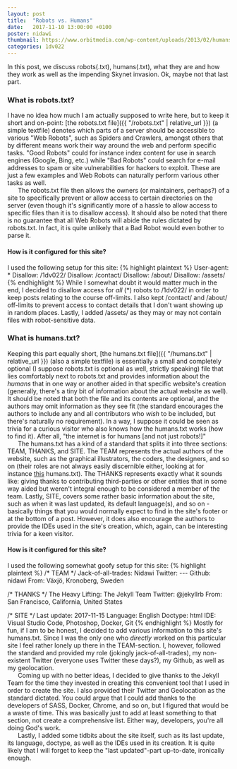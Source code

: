 ```yaml
---
layout: post
title:  "Robots vs. Humans"
date:   2017-11-10 13:00:00 +0100
poster: nidawi
thumbnail: https://www.orbitmedia.com/wp-content/uploads/2013/02/humansvsrobots-large.jpg
categories: 1dv022
---
```

In this post, we discuss robots(.txt), humans(.txt), what they are and how they work as well as the impending Skynet invasion. Ok, maybe not that last part.
### What is robots.txt?
I have no idea how much I am actually supposed to write here, but to keep it short and on-point: [the robots.txt file]({{ "/robots.txt" | relative_url }}) (a simple textfile) denotes which parts of a server should be accessible to various "Web Robots", such as Spiders and Crawlers, amongst others that by different means work their way around the web and perform specific tasks. "Good Robots" could for instance index content for use in search engines (Google, Bing, etc.) while "Bad Robots" could search for e-mail addresses to spam or site vulnerabilities for hackers to exploit. These are just a few examples and Web Robots can naturally perform various other tasks as well.  
&nbsp;&nbsp;&nbsp;&nbsp;&nbsp;&nbsp;The robots.txt file then allows the owners (or maintainers, perhaps?) of a site to specifically prevent or allow access to certain directories on the server (even though it's significantly more of a hassle to allow access to specific files than it is to disallow access). It should also be noted that there is no guarantee that all Web Robots will abide the rules dictated by robots.txt. In fact, it is quite unlikely that a Bad Robot would even bother to parse it.
#### How is it configured for this site?
I used the following setup for this site: 
{% highlight plaintext %}
User-agent: *
Disallow: /1dv022/
Disallow: /contact/
Disallow: /about/
Disallow: /assets/
{% endhighlight %}
While I somewhat doubt it would matter much in the end, I decided to disallow access for *all* (*) robots to /1dv022/ in order to keep posts relating to the course off-limits. I also kept /contact/ and /about/ off-limits to prevent access to contact details that I don't want showing up in random places. Lastly, I added /assets/ as they may or may not contain files with robot-sensitive data.

### What is humans.txt?
Keeping this part equally short, [the humans.txt file]({{ "/humans.txt" | relative_url }}) (also a simple textfile) is essentially a small and completely optional (I suppose robots.txt is optional as well, strictly speaking) file that lies comfortably next to robots.txt and provides information about the *humans* that in one way or another aided in that specific website's creation (generally, there's a tiny bit of information about the actual website as well). It should be noted that both the file and its contents are optional, and the authors may omit information as they see fit (the standard encourages the authors to include any and all contributors who *wish* to be included, but there's naturally no requirement). In a way, I suppose it could be seen as trivia for a curious visitor who also knows how the humans.txt works (how to find it). After all, "the internet is for humans [and not just robots!]"  
&nbsp;&nbsp;&nbsp;&nbsp;&nbsp;&nbsp;The humans.txt has a kind of a standard that splits it into three sections: TEAM, THANKS, and SITE. The TEAM represents the actual authors of the website, such as the graphical illustrators, the coders, the designers, and so on (their roles are not always easily discernible either, looking at for instance [this](http://humanstxt.org/humans.txt) humans.txt). The THANKS represents exactly what it sounds like: giving thanks to contributing third-parties or other entities that in some way aided but weren't integral enough to be considered a member of the team. Lastly, SITE, covers some rather basic information about the site, such as when it was last updated, its default language(s), and so on - basically things that you would normally expect to find in the site's footer or at the bottom of a post. However, it does also encourage the authors to provide the IDEs used in the site's creation, which, again, can be interesting trivia for a keen visitor.
#### How is it configured for this site?
I used the following somewhat goofy setup for this site: 
{% highlight plaintext %}
/* TEAM */
	Jack-of-all-trades: Nidawi
	Twitter: ---
	Github: nidawi
	From: Växjö, Kronoberg, Sweden

/* THANKS */
	The Heavy Lifting: The Jekyll Team
	Twitter: @jekyllrb
	From: San Francisco, California, United States
		
/* SITE */
	Last update: 2017-11-15
	Language: English
	Doctype: html
	IDE: Visual Studio Code, Photoshop, Docker, Git
{% endhighlight %}
Mostly for fun, if I am to be honest, I decided to add various information to this site's humans.txt. Since I was the only one who *directly* worked on this particular site I feel rather lonely up there in the TEAM-section. I, however, followed the standard and provided my role (jokingly jack-of-all-trades), my non-existent Twitter (everyone uses Twitter these days?), my Github, as well as my geolocation.  
&nbsp;&nbsp;&nbsp;&nbsp;&nbsp;&nbsp;Coming up with no better ideas, I decided to give thanks to the Jekyll Team for the time they invested in creating this convenient tool that I used in order to create the site. I also provided their Twitter and Geolocation as the standard dictated. You could argue that I could add thanks to the developers of SASS, Docker, Chrome, and so on, but I figured that would be a waste of time. This was basically just to add at least something to that section, not create a comprehensive list. Either way, developers, you're all doing God's work.  
&nbsp;&nbsp;&nbsp;&nbsp;&nbsp;&nbsp;Lastly, I added some tidbits about the site itself, such as its last update, its language, doctype, as well as the IDEs used in its creation. It is quite likely that I will forget to keep the "last updated"-part up-to-date, ironically enough.